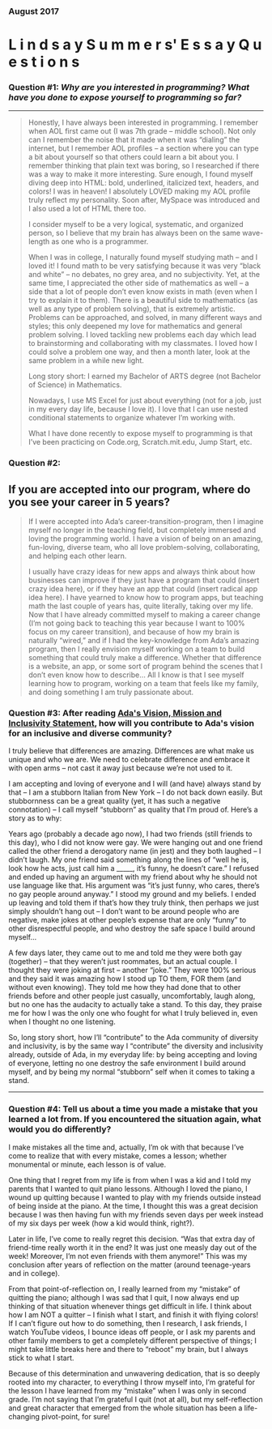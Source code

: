 ### August 2017

# L i n d s a y S u m m e r s' E s s a y Q u e s t i o n s    
  
### **Question #1: *Why are you interested in programming? What have you done to expose yourself to programming so far?***  
----
>Honestly, I have always been interested in programming. I remember when AOL first came out (I was 7th grade – middle school). Not only can I remember the noise that it made when it was “dialing” the internet, but I remember AOL profiles – a section where you can type a bit about yourself so that others could learn a bit about you. I remember thinking that plain text was boring, so I researched if there was a way to make it more interesting. Sure enough, I found myself diving deep into HTML: bold, underlined, italicized text, headers, and colors! I was in heaven! I absolutely LOVED making my AOL profile truly reflect my personality. Soon after, MySpace was introduced and I also used a lot of HTML there too.  
>  
>I consider myself to be a very logical, systematic, and organized person, so I believe that my brain has always been on the same wave-length as one who is a programmer.  
>  
>When I was in college, I naturally found myself studying math – and I loved it! I found math to be very satisfying because it was very “black and white” – no debates, no grey area, and no subjectivity. Yet, at the same time, I appreciated the other side of mathematics as well – a side that a lot of people don’t even know exists in math (even when I try to explain it to them). There is a beautiful side to mathematics (as well as any type of problem solving), that is extremely artistic. Problems can be approached, and solved, in many different ways and styles; this only deepened my love for mathematics and general problem solving. I loved tackling new problems each day which lead to brainstorming and collaborating with my classmates. I loved how I could solve a problem one way, and then a month later, look at the same problem in a while new light.  
>  
>Long story short: I earned my Bachelor of ARTS degree (not Bachelor of Science) in Mathematics.  
>  
>Nowadays, I use MS Excel for just about everything (not for a job, just in my every day life, because I love it). I love that I can use nested conditional statements to organize whatever I’m working with.  
>  
>What I have done recently to expose myself to programming is that I’ve been practicing on Code.org, Scratch.mit.edu, Jump Start, etc.  
>
  
### **Question #2:**  
## **If you are accepted into our program, where do you see your career in 5 years?**   
>If I were accepted into Ada’s career-transition-program, then I imagine myself no longer in the teaching field, but completely immersed and loving the programming world. I have a vision of being on an amazing, fun-loving, diverse team, who all love problem-solving, collaborating, and helping each other learn.  
>  
>I usually have crazy ideas for new apps and always think about how businesses can improve if they just have a program that could (insert crazy idea here), or if they have an app that could (insert radical app idea here). I have yearned to know how to program apps, but teaching math the last couple of years has, quite literally, taking over my life. Now that I have already committed myself to making a career change (I’m not going back to teaching this year because I want to 100% focus on my career transition), and because of how my brain is naturally “wired,” and if I had the key-knowledge from Ada’s amazing program, then I really envision myself working on a team to build something that could truly make a difference. Whether that difference is a website, an app, or some sort of program behind the scenes that I don’t even know how to describe… All I know is that I see myself learning how to program, working on a team that feels like my family, and doing something I am truly passionate about.  
>    
  
### **Question #3: After reading [Ada's Vision, Mission and Inclusivity Statement], how will you contribute to Ada's vision for an inclusive and diverse community?**   
  
I truly believe that differences are amazing. Differences are what make us unique and who we are. We need to celebrate difference and embrace it with open arms – not cast it away just because we’re not used to it.  
  
I am accepting and loving of everyone and I will (and have) always stand by that – I am a stubborn Italian from New York – I do not back down easily. But stubbornness can be a great quality (yet, it has such a negative connotation) – I call myself “stubborn” as quality that I’m proud of. Here’s a story as to why:  
  
Years ago (probably a decade ago now), I had two friends (still friends to this day), who I did not know were gay. We were hanging out and one friend called the other friend a derogatory name (in jest) and they both laughed – I didn’t laugh. My one friend said something along the lines of “well he is, look how he acts, just call him a \_\_\_\_\_, it’s funny, he doesn’t care.” I refused and ended up having an argument with my friend about why he should not use language like that. His argument was “it’s just funny, who cares, there’s no gay people around anyway.” I stood my ground and my beliefs.  I ended up leaving and told them if that’s how they truly think, then perhaps we just simply shouldn’t hang out – I don’t want to be around people who are negative, make jokes at other people’s expense that are only “funny” to other disrespectful people, and who destroy the safe space I build around myself…  
  
A few days later, they came out to me and told me they were both gay (together) – that they weren’t just roommates, but an actual couple.  I thought they were joking at first – another “joke.” They were 100% serious and they said it was amazing how I stood up TO them, FOR them (and without even knowing).  They told me how they had done that to other friends before and other people just casually, uncomfortably, laugh along, but no one has the audacity to actually take a stand. To this day, they praise me for how I was the only one who fought for what I truly believed in, even when I thought no one listening.  
 
So, long story short, how I’ll “contribute” to the Ada community of diversity and inclusivity, is by the same way I “contribute” the diversity and inclusivity already, outside of Ada, in my everyday life: by being accepting and loving of everyone, letting no one destroy the safe environment I build around myself, and by being my normal “stubborn” self when it comes to taking a stand.  
  
  
----------------------
### **Question #4: Tell us about a time you made a mistake that you learned a lot from. If you encountered the situation again, what would you do differently?**  
  
I make mistakes all the time and, actually, I’m ok with that because I’ve come to realize that with every mistake, comes a lesson; whether monumental or minute, each lesson is of value.  
  
One thing that I regret from my life is from when I was a kid and I told my parents that I wanted to quit piano lessons. Although I loved the piano, I wound up quitting because I wanted to play with my friends outside instead of being inside at the piano. At the time, I thought this was a great decision because I was then having fun with my friends seven days per week instead of my six days per week (how a kid would think, right?).  
  
Later in life, I’ve come to really regret this decision. “Was that extra day of friend-time really worth it in the end? It was just one measly day out of the week! Moreover, I’m not even friends with them anymore!” This was my conclusion after years of reflection on the matter (around teenage-years and in college).  
  
From that point-of-reflection on, I really learned from my “mistake” of quitting the piano; although I was sad that I quit, I now always end up thinking of that situation whenever things get difficult in life. I think about how I am NOT a quitter – I finish what I start, and finish it with flying colors! If I can’t figure out how to do something, then I research, I ask friends, I watch YouTube videos, I bounce ideas off people, or I ask my parents and other family members to get a completely different perspective of things; I might take little breaks here and there to “reboot” my brain, but I always stick to what I start.  
  
Because of this determination and unwavering dedication, that is so deeply rooted into my character, to everything I throw myself into, I’m grateful for the lesson I have learned from my “mistake” when I was only in second grade. I’m not saying that I’m grateful I quit (not at all), but my self-reflection and great character that emerged from the whole situation has been a life-changing pivot-point, for sure!  
  
  
[Wix.com]: http://www.wix.com
[Scratch]: https://scratch.mit.edu
[Code.org]: http://www.code.org
[Ada's Vision, Mission and Inclusivity Statement]: http://adadevelopersacademy.org/program
